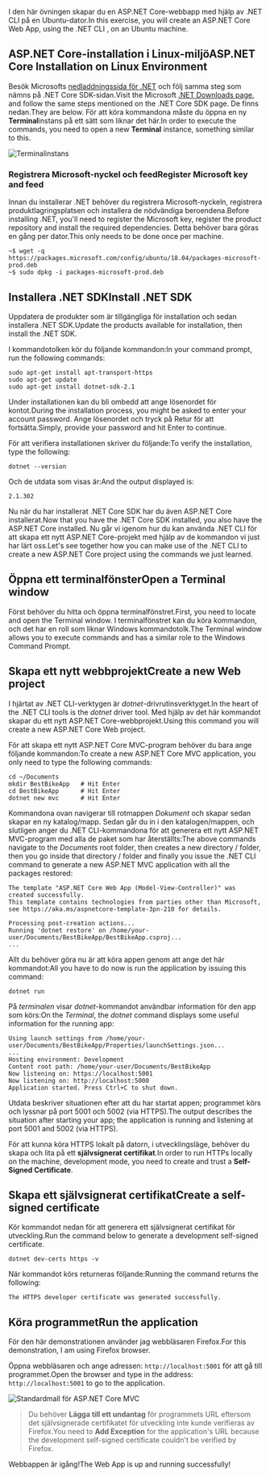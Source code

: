 <span data-ttu-id="0fd54-101">I den här övningen skapar du en ASP.NET Core-webbapp med hjälp av .NET CLI på en Ubuntu-dator.</span><span class="sxs-lookup"><span data-stu-id="0fd54-101">In this exercise, you will create an ASP.NET Core Web App, using the .NET CLI , on an Ubuntu machine.</span></span>

## <a name="aspnet-core-installation-on-linux-environment"></a><span data-ttu-id="0fd54-102">ASP.NET Core-installation i Linux-miljö</span><span class="sxs-lookup"><span data-stu-id="0fd54-102">ASP.NET Core Installation on Linux Environment</span></span>

<span data-ttu-id="0fd54-103">Besök Microsofts [nedladdningssida för .NET](https://www.microsoft.com/net/download) och följ samma steg som nämns på .NET Core SDK-sidan.</span><span class="sxs-lookup"><span data-stu-id="0fd54-103">Visit the Microsoft [.NET Downloads page](https://www.microsoft.com/net/download), and follow the same steps mentioned on the .NET Core SDK page.</span></span> <span data-ttu-id="0fd54-104">De finns nedan.</span><span class="sxs-lookup"><span data-stu-id="0fd54-104">They are below.</span></span> <span data-ttu-id="0fd54-105">För att köra kommandona måste du öppna en ny **Terminal**instans på ett sätt som liknar det här.</span><span class="sxs-lookup"><span data-stu-id="0fd54-105">In order to execute the commands, you need to open a new **Terminal** instance, something similar to this.</span></span>

![Terminalinstans](../media-draft/5-terminal-instance.PNG)

### <a name="register-microsoft-key-and-feed"></a><span data-ttu-id="0fd54-107">Registrera Microsoft-nyckel och feed</span><span class="sxs-lookup"><span data-stu-id="0fd54-107">Register Microsoft key and feed</span></span>

<span data-ttu-id="0fd54-108">Innan du installerar .NET behöver du registrera Microsoft-nyckeln, registrera produktlagringsplatsen och installera de nödvändiga beroendena.</span><span class="sxs-lookup"><span data-stu-id="0fd54-108">Before installing .NET, you'll need to register the Microsoft key, register the product repository and install the required dependencies.</span></span> <span data-ttu-id="0fd54-109">Detta behöver bara göras en gång per dator.</span><span class="sxs-lookup"><span data-stu-id="0fd54-109">This only needs to be done once per machine.</span></span>

```console
~$ wget -q https://packages.microsoft.com/config/ubuntu/18.04/packages-microsoft-prod.deb
~$ sudo dpkg -i packages-microsoft-prod.deb
```

## <a name="install-net-sdk"></a><span data-ttu-id="0fd54-110">Installera .NET SDK</span><span class="sxs-lookup"><span data-stu-id="0fd54-110">Install .NET SDK</span></span>

<span data-ttu-id="0fd54-111">Uppdatera de produkter som är tillgängliga för installation och sedan installera .NET SDK.</span><span class="sxs-lookup"><span data-stu-id="0fd54-111">Update the products available for installation, then install the .NET SDK.</span></span>

<span data-ttu-id="0fd54-112">I kommandotolken kör du följande kommandon:</span><span class="sxs-lookup"><span data-stu-id="0fd54-112">In your command prompt, run the following commands:</span></span>

```console
sudo apt-get install apt-transport-https
sudo apt-get update
sudo apt-get install dotnet-sdk-2.1
```

<span data-ttu-id="0fd54-113">Under installationen kan du bli ombedd att ange lösenordet för kontot.</span><span class="sxs-lookup"><span data-stu-id="0fd54-113">During the installation process, you might be asked to enter your account password.</span></span> <span data-ttu-id="0fd54-114">Ange lösenordet och tryck på Retur för att fortsätta.</span><span class="sxs-lookup"><span data-stu-id="0fd54-114">Simply, provide your password and hit Enter to continue.</span></span>

<span data-ttu-id="0fd54-115">För att verifiera installationen skriver du följande:</span><span class="sxs-lookup"><span data-stu-id="0fd54-115">To verify the installation, type the following:</span></span>

```console
dotnet --version
```

<span data-ttu-id="0fd54-116">Och de utdata som visas är:</span><span class="sxs-lookup"><span data-stu-id="0fd54-116">And the output displayed is:</span></span>

```console
2.1.302
```

<span data-ttu-id="0fd54-117">Nu när du har installerat .NET Core SDK har du även ASP.NET Core installerat.</span><span class="sxs-lookup"><span data-stu-id="0fd54-117">Now that you have the .NET Core SDK installed, you also have the ASP.NET Core installed.</span></span> <span data-ttu-id="0fd54-118">Nu går vi igenom hur du kan använda .NET CLI för att skapa ett nytt ASP.NET Core-projekt med hjälp av de kommandon vi just har lärt oss.</span><span class="sxs-lookup"><span data-stu-id="0fd54-118">Let's see together how you can make use of the .NET CLI to create a new ASP.NET Core project using the commands we just learned.</span></span>

## <a name="open-a-terminal-window"></a><span data-ttu-id="0fd54-119">Öppna ett terminalfönster</span><span class="sxs-lookup"><span data-stu-id="0fd54-119">Open a Terminal window</span></span>

<span data-ttu-id="0fd54-120">Först behöver du hitta och öppna terminalfönstret.</span><span class="sxs-lookup"><span data-stu-id="0fd54-120">First, you need to locate and open the Terminal window.</span></span> <span data-ttu-id="0fd54-121">I terminalfönstret kan du köra kommandon, och det har en roll som liknar Windows kommandotolk.</span><span class="sxs-lookup"><span data-stu-id="0fd54-121">The Terminal window allows you to execute commands and has a similar role to the Windows Command Prompt.</span></span>

## <a name="create-a-new-web-project"></a><span data-ttu-id="0fd54-122">Skapa ett nytt webbprojekt</span><span class="sxs-lookup"><span data-stu-id="0fd54-122">Create a new Web project</span></span>

<span data-ttu-id="0fd54-123">I hjärtat av .NET CLI-verktygen är *dotnet*-drivrutinsverktyget.</span><span class="sxs-lookup"><span data-stu-id="0fd54-123">In the heart of the .NET CLI tools is the *dotnet* driver tool.</span></span> <span data-ttu-id="0fd54-124">Med hjälp av det här kommandot skapar du ett nytt ASP.NET Core-webbprojekt.</span><span class="sxs-lookup"><span data-stu-id="0fd54-124">Using this command you will create a new ASP.NET Core Web project.</span></span>

<span data-ttu-id="0fd54-125">För att skapa ett nytt ASP.NET Core MVC-program behöver du bara ange följande kommandon:</span><span class="sxs-lookup"><span data-stu-id="0fd54-125">To create a new ASP.NET Core MVC application, you only need to type the following commands:</span></span>

```console
cd ~/Documents
mkdir BestBikeApp   # Hit Enter
cd BestBikeApp      # Hit Enter
dotnet new mvc      # Hit Enter
```

<span data-ttu-id="0fd54-126">Kommandona ovan navigerar till rotmappen *Dokument* och skapar sedan skapar en ny katalog/mapp. Sedan går du in i den katalogen/mappen, och slutligen anger du .NET CLI-kommandona för att generera ett nytt ASP.NET MVC-program med alla de paket som har återställts:</span><span class="sxs-lookup"><span data-stu-id="0fd54-126">The above commands navigate to the *Documents* root folder, then creates a new directory / folder, then you go inside that directory / folder and finally you issue the .NET CLI command to generate a new ASP.NET MVC application with all the packages restored:</span></span>

```console
The template "ASP.NET Core Web App (Model-View-Controller)" was created successfully.
This template contains technologies from parties other than Microsoft, see https://aka.ms/aspnetcore-template-3pn-210 for details.

Processing post-creation actions...
Running 'dotnet restore' on /home/your-user/Documents/BestBikeApp/BestBikeApp.csproj...
...
```

<span data-ttu-id="0fd54-127">Allt du behöver göra nu är att köra appen genom att ange det här kommandot:</span><span class="sxs-lookup"><span data-stu-id="0fd54-127">All you have to do now is run the application by issuing this command:</span></span>

```console
dotnet run
```

<span data-ttu-id="0fd54-128">På *terminalen* visar *dotnet*-kommandot användbar information för den app som körs:</span><span class="sxs-lookup"><span data-stu-id="0fd54-128">On the *Terminal*, the *dotnet* command displays some useful information for the running app:</span></span>

```console
Using launch settings from /home/your-user/Documents/BestBikeApp/Properties/launchSettings.json...
...
Hosting environment: Development
Content root path: /home/your-user/Documents/BestBikeApp
Now listening on: https://localhost:5001
Now listening on: http://localhost:5000
Application started. Press Ctrl+C to shut down.
```

<span data-ttu-id="0fd54-129">Utdata beskriver situationen efter att du har startat appen; programmet körs och lyssnar på port 5001 och 5002 (via HTTPS).</span><span class="sxs-lookup"><span data-stu-id="0fd54-129">The output describes the situation after starting your app; the application is running and listening at port 5001 and 5002 (via HTTPS).</span></span>

<span data-ttu-id="0fd54-130">För att kunna köra HTTPS lokalt på datorn, i utvecklingsläge, behöver du skapa och lita på ett **självsignerat certifikat**.</span><span class="sxs-lookup"><span data-stu-id="0fd54-130">In order to run HTTPs locally on the machine, development mode, you need to create and trust a **Self-Signed Certificate**.</span></span>

## <a name="create-a-self-signed-certificate"></a><span data-ttu-id="0fd54-131">Skapa ett självsignerat certifikat</span><span class="sxs-lookup"><span data-stu-id="0fd54-131">Create a self-signed certificate</span></span>

<span data-ttu-id="0fd54-132">Kör kommandot nedan för att generera ett självsignerat certifikat för utveckling.</span><span class="sxs-lookup"><span data-stu-id="0fd54-132">Run the command below to generate a development self-signed certificate.</span></span>

```console
dotnet dev-certs https -v
```

<span data-ttu-id="0fd54-133">När kommandot körs returneras följande:</span><span class="sxs-lookup"><span data-stu-id="0fd54-133">Running the command returns the following:</span></span>

```console
The HTTPS developer certificate was generated successfully.
```

## <a name="run-the-application"></a><span data-ttu-id="0fd54-134">Köra programmet</span><span class="sxs-lookup"><span data-stu-id="0fd54-134">Run the application</span></span>

<span data-ttu-id="0fd54-135">För den här demonstrationen använder jag webbläsaren Firefox.</span><span class="sxs-lookup"><span data-stu-id="0fd54-135">For this demonstration, I am using Firefox browser.</span></span>

<span data-ttu-id="0fd54-136">Öppna webbläsaren och ange adressen: `http://localhost:5001` för att gå till programmet.</span><span class="sxs-lookup"><span data-stu-id="0fd54-136">Open the browser and type in the address: `http://localhost:5001` to go to the application.</span></span>

![Standardmall för ASP.NET Core MVC](../media-draft/5-asp-core-mvc-default-template.PNG)

> <span data-ttu-id="0fd54-138">Du behöver **Lägga till ett undantag** för programmets URL eftersom det självsignerade certifikatet för utveckling inte kunde verifieras av Firefox.</span><span class="sxs-lookup"><span data-stu-id="0fd54-138">You need to **Add Exception** for the application's URL because the development self-signed certificate couldn't be verified by Firefox.</span></span>

<span data-ttu-id="0fd54-139">Webbappen är igång!</span><span class="sxs-lookup"><span data-stu-id="0fd54-139">The Web App is up and running successfully!</span></span>
